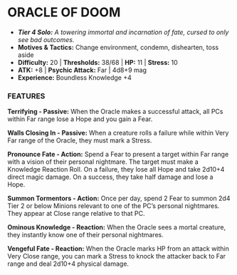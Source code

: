 # ORACLE OF DOOM

- ***Tier 4 Solo:*** *A towering immortal and incarnation of fate, cursed to only see bad outcomes.*
- **Motives & Tactics:** Change environment, condemn, dishearten, toss aside
- **Difficulty:** 20 | **Thresholds:** 38/68 | **HP:** 11 | **Stress:** 10
- **ATK:** +8 | **Psychic Attack:** Far | 4d8+9 mag
- **Experience:** Boundless Knowledge +4

### FEATURES

**Terrifying - Passive:** When the Oracle makes a successful attack, all PCs within Far range lose a Hope and you gain a Fear.

**Walls Closing In - Passive:** When a creature rolls a failure while within Very Far range of the Oracle, they must mark a Stress.

**Pronounce Fate - Action:** Spend a Fear to present a target within Far range with a vision of their personal nightmare. The target must make a Knowledge Reaction Roll. On a failure, they lose all Hope and take 2d10+4 direct magic damage. On a success, they take half damage and lose a Hope.

**Summon Tormentors - Action:** Once per day, spend 2 Fear to summon 2d4 Tier 2 or below Minions relevant to one of the PC’s personal nightmares. They appear at Close range relative to that PC.

**Ominous Knowledge - Reaction:** When the Oracle sees a mortal creature, they instantly know one of their personal nightmares.

**Vengeful Fate - Reaction:** When the Oracle marks HP from an attack within Very Close range, you can mark a Stress to knock the attacker back to Far range and deal 2d10+4 physical damage.
